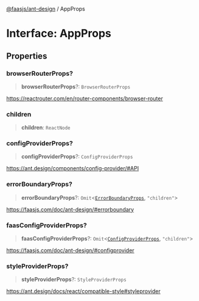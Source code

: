 [@faasjs/ant-design](../README.md) / AppProps

# Interface: AppProps

## Properties

### browserRouterProps?

> **browserRouterProps**?: `BrowserRouterProps`

https://reactrouter.com/en/router-components/browser-router

### children

> **children**: `ReactNode`

### configProviderProps?

> **configProviderProps**?: `ConfigProviderProps`

https://ant.design/components/config-provider/#API

### errorBoundaryProps?

> **errorBoundaryProps**?: `Omit`\<[`ErrorBoundaryProps`](ErrorBoundaryProps.md), `"children"`\>

https://faasjs.com/doc/ant-design/#errorboundary

### faasConfigProviderProps?

> **faasConfigProviderProps**?: `Omit`\<[`ConfigProviderProps`](ConfigProviderProps.md), `"children"`\>

https://faasjs.com/doc/ant-design/#configprovider

### styleProviderProps?

> **styleProviderProps**?: `StyleProviderProps`

https://ant.design/docs/react/compatible-style#styleprovider
